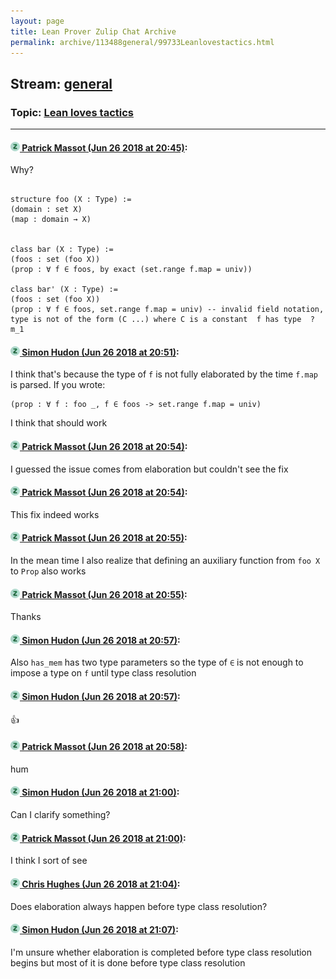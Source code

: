 ```yaml
---
layout: page
title: Lean Prover Zulip Chat Archive 
permalink: archive/113488general/99733Leanlovestactics.html
---
```


## Stream: [general](index.html)
### Topic: [Lean loves tactics](99733Leanlovestactics.html)

---

#### [![Click to go to Zulip](../../assets/img/zulip2.png) Patrick Massot (Jun 26 2018 at 20:45)](https://leanprover.zulipchat.com/#narrow/stream/113488-general/topic/Lean%20loves%20tactics/near/128672482):
Why?
```clean

structure foo (X : Type) :=
(domain : set X)
(map : domain → X)


class bar (X : Type) :=
(foos : set (foo X))
(prop : ∀ f ∈ foos, by exact (set.range f.map = univ))

class bar' (X : Type) :=
(foos : set (foo X))
(prop : ∀ f ∈ foos, set.range f.map = univ) -- invalid field notation, type is not of the form (C ...) where C is a constant  f has type  ?m_1
```

#### [![Click to go to Zulip](../../assets/img/zulip2.png) Simon Hudon (Jun 26 2018 at 20:51)](https://leanprover.zulipchat.com/#narrow/stream/113488-general/topic/Lean%20loves%20tactics/near/128672828):
I think that's because the type of `f` is not fully elaborated by the time `f.map` is parsed. If you wrote:

```lean
(prop : ∀ f : foo _, f ∈ foos -> set.range f.map = univ)
```

I think that should work

#### [![Click to go to Zulip](../../assets/img/zulip2.png) Patrick Massot (Jun 26 2018 at 20:54)](https://leanprover.zulipchat.com/#narrow/stream/113488-general/topic/Lean%20loves%20tactics/near/128672972):
I guessed the issue comes from elaboration but couldn't see the fix

#### [![Click to go to Zulip](../../assets/img/zulip2.png) Patrick Massot (Jun 26 2018 at 20:54)](https://leanprover.zulipchat.com/#narrow/stream/113488-general/topic/Lean%20loves%20tactics/near/128672977):
This fix indeed works

#### [![Click to go to Zulip](../../assets/img/zulip2.png) Patrick Massot (Jun 26 2018 at 20:55)](https://leanprover.zulipchat.com/#narrow/stream/113488-general/topic/Lean%20loves%20tactics/near/128673023):
In the mean time I also realize that defining an auxiliary function from `foo X` to `Prop` also works

#### [![Click to go to Zulip](../../assets/img/zulip2.png) Patrick Massot (Jun 26 2018 at 20:55)](https://leanprover.zulipchat.com/#narrow/stream/113488-general/topic/Lean%20loves%20tactics/near/128673026):
Thanks

#### [![Click to go to Zulip](../../assets/img/zulip2.png) Simon Hudon (Jun 26 2018 at 20:57)](https://leanprover.zulipchat.com/#narrow/stream/113488-general/topic/Lean%20loves%20tactics/near/128673104):
Also `has_mem` has two type parameters so the type of `∈` is not enough to impose a type on `f` until type class resolution

#### [![Click to go to Zulip](../../assets/img/zulip2.png) Simon Hudon (Jun 26 2018 at 20:57)](https://leanprover.zulipchat.com/#narrow/stream/113488-general/topic/Lean%20loves%20tactics/near/128673109):
:+1:

#### [![Click to go to Zulip](../../assets/img/zulip2.png) Patrick Massot (Jun 26 2018 at 20:58)](https://leanprover.zulipchat.com/#narrow/stream/113488-general/topic/Lean%20loves%20tactics/near/128673162):
hum

#### [![Click to go to Zulip](../../assets/img/zulip2.png) Simon Hudon (Jun 26 2018 at 21:00)](https://leanprover.zulipchat.com/#narrow/stream/113488-general/topic/Lean%20loves%20tactics/near/128673304):
Can I clarify something?

#### [![Click to go to Zulip](../../assets/img/zulip2.png) Patrick Massot (Jun 26 2018 at 21:00)](https://leanprover.zulipchat.com/#narrow/stream/113488-general/topic/Lean%20loves%20tactics/near/128673320):
I think I sort of see

#### [![Click to go to Zulip](../../assets/img/zulip2.png) Chris Hughes (Jun 26 2018 at 21:04)](https://leanprover.zulipchat.com/#narrow/stream/113488-general/topic/Lean%20loves%20tactics/near/128673587):
Does elaboration always happen before type class resolution?

#### [![Click to go to Zulip](../../assets/img/zulip2.png) Simon Hudon (Jun 26 2018 at 21:07)](https://leanprover.zulipchat.com/#narrow/stream/113488-general/topic/Lean%20loves%20tactics/near/128673704):
I'm unsure whether elaboration is completed before type class resolution begins but most of it is done before type class resolution


